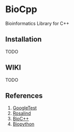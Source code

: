 # BioCpp
Bioinformatics Library for C++

## Installation
TODO

## WIKI
TODO

## References
1. [GoogleTest](https://google.github.io/googletest/)
2. [Rosalind](http://rosalind.info)
3. [BioC++](http://biocpp.sourceforge.net)
4. [Biopython](https://biopython.org)